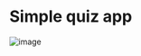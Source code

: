 # Simple quiz app
![image](https://github.com/darshan1005/quiz_app/assets/114302987/49638d07-c146-4c42-8026-21fd7485621f)


